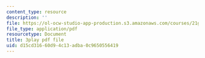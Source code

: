 ```yaml
---
content_type: resource
description: ''
file: https://ol-ocw-studio-app-production.s3.amazonaws.com/courses/21g-101-chinese-i-regular-fall-2014/d15cd31660d94c13adba0c9650556419_pVJ6E-jUeb0.pdf
file_type: application/pdf
resourcetype: Document
title: 3play pdf file
uid: d15cd316-60d9-4c13-adba-0c9650556419
---
```

